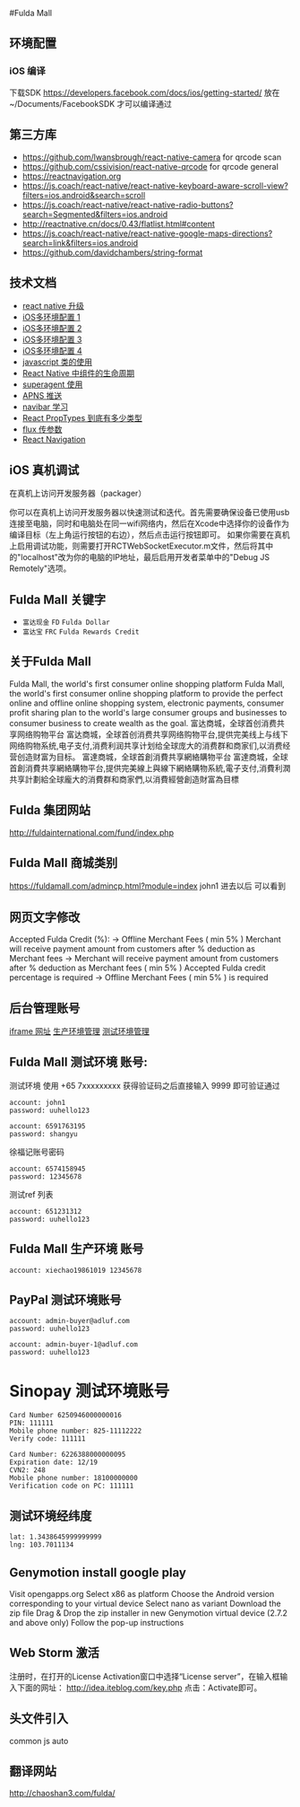 #Fulda Mall

## 环境配置
### iOS 编译
下载SDK https://developers.facebook.com/docs/ios/getting-started/ 放在 ~/Documents/FacebookSDK  才可以编译通过  

## 第三方库
* https://github.com/lwansbrough/react-native-camera for qrcode scan
* https://github.com/cssivision/react-native-qrcode for qrcode general
* https://reactnavigation.org
* https://js.coach/react-native/react-native-keyboard-aware-scroll-view?filters=ios.android&search=scroll
* https://js.coach/react-native/react-native-radio-buttons?search=Segmented&filters=ios.android
* http://reactnative.cn/docs/0.43/flatlist.html#content
* https://js.coach/react-native/react-native-google-maps-directions?search=link&filters=ios.android
* https://github.com/davidchambers/string-format

## 技术文档 

* [react native 升级](https://facebook.github.io/react-native/docs/upgrading.html)
* [iOS多环境配置 1](http://www.jianshu.com/p/83b6e781eb51)
* [iOS多环境配置 2](http://liujinlongxa.com/2016/10/07/iOS多环境配置实践/)
* [iOS多环境配置 3](http://www.jianshu.com/p/2ace1d3030a1)
* [iOS多环境配置 4](https://zeemee.engineering/how-to-set-up-multiple-schemes-configurations-in-xcode-for-your-react-native-ios-app-7da4b5237966)
* [javascript 类的使用](http://zyj1022.github.io/posts/frontend/2017/js-class3.html)
* [React Native 中组件的生命周期](http://www.race604.com/react-native-component-lifecycle/)
* [superagent  使用](https://medium.com/@juha.a.hytonen/testing-authenticated-requests-with-supertest-325ccf47c2bb#.itla7b4zi)
* [APNS 推送](https://leancloud.cn/docs/ios_push_cert.html#创建_Universal_推送证书)
* [navibar 学习](https://gitter.im/aksonov/react-native-router-flux?at=5779576435bfead3797295eb)
* [React PropTypes 到底有多少类型](http://codingfishman.github.io/2016/03/30/React_PropTypes_类型笔记/)
* [flux  传参数](https://github.com/aksonov/react-native-router-flux/issues/1381)
* [React Navigation](https://reactnavigation.org/docs/navigators/stack) 

## iOS 真机调试
在真机上访问开发服务器（packager）

你可以在真机上访问开发服务器以快速测试和迭代。首先需要确保设备已使用usb连接至电脑，同时和电脑处在同一wifi网络内，然后在Xcode中选择你的设备作为编译目标（左上角运行按钮的右边），然后点击运行按钮即可。
如果你需要在真机上启用调试功能，则需要打开RCTWebSocketExecutor.m文件，然后将其中的"localhost"改为你的电脑的IP地址，最后启用开发者菜单中的"Debug JS Remotely"选项。

## Fulda Mall 关键字
* `富达现金` `FD` `Fulda Dollar`
* `富达宝` `FRC` `Fulda Rewards Credit`

## 关于Fulda Mall

Fulda Mall, the world's first consumer online shopping platform
Fulda Mall, the world's first consumer online shopping platform to provide the perfect online and offline online shopping system, electronic payments, consumer profit sharing plan to the world's large consumer groups and businesses to consumer business to create wealth as the goal.
富达商城，全球首创消费共享网络购物平台
富达商城，全球首创消费共享网络购物平台,提供完美线上与线下网络购物系统,电子支付,消费利润共享计划给全球庞大的消费群和商家们,以消费经营创造财富为目标。
富達商城，全球首創消費共享網絡購物平台
富達商城，全球首創消費共享網絡購物平台,提供完美線上與線下網絡購物系統,電子支付,消費利潤共享計劃給全球龐大的消費群和商家們,以消費經營創造財富為目標

## Fulda 集团网站
http://fuldainternational.com/fund/index.php

## Fulda Mall  商城类别
https://fuldamall.com/admincp.html?module=index
john1  进去以后  可以看到

## 网页文字修改
Accepted Fulda Credit (%):  -> Offline Merchant Fees ( min 5% )
Merchant will receive payment amount from customers after % deduction as Merchant fees -> Merchant will receive payment amount from customers after % deduction as Merchant fees ( min 5% )
Accepted Fulda credit percentage is required  -> Offline Merchant Fees ( min 5% ) is required

## 后台管理账号
[iframe 网址](https://fuldamall.com/wallet.html)
[生产环境管理](https://fuldamall.com/admincp.html?module=index)
[测试环境管理](http://sandbox.fuldamall.com/admincp.html?module=index)

## Fulda Mall 测试环境 账号:
测试环境 使用 +65 7xxxxxxxxx  获得验证码之后直接输入 9999 即可验证通过 

    account: john1
    password: uuhello123

    account: 6591763195
    password: shangyu

徐福记账号密码

    account: 6574158945
    password: 12345678

测试ref 列表

    account: 651231312
    password: uuhello123

## Fulda Mall 生产环境 账号
    account: xiechao19861019 12345678

## PayPal 测试环境账号
    account: admin-buyer@adluf.com
    password: uuhello123

    account: admin-buyer-1@adluf.com
    password: uuhello123

# Sinopay 测试环境账号
    Card Number 6250946000000016
    PIN: 111111
    Mobile phone number: 825-11112222
    Verify code: 111111

    Card Number: 6226388000000095
    Expiration date: 12/19
    CVN2: 248
    Mobile phone number: 18100000000
    Verification code on PC: 111111

## 测试环境经纬度
    lat: 1.3438645999999999
    lng: 103.7011134

## Genymotion  install google play 
Visit opengapps.org
Select x86 as platform
Choose the Android version corresponding to your virtual device
Select nano as variant
Download the zip file
Drag & Drop the zip installer in new Genymotion virtual device (2.7.2 and above only)
Follow the pop-up instructions

## Web Storm 激活
注册时，在打开的License Activation窗口中选择“License server”，在输入框输入下面的网址：
http://idea.iteblog.com/key.php
点击：Activate即可。

## 头文件引入
common js auto

## 翻译网站
http://chaoshan3.com/fulda/
